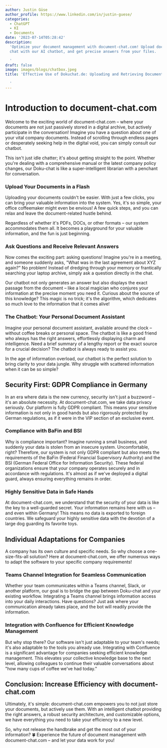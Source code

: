 ```yaml
---
author: Justin Güse
author_profile: https://www.linkedin.com/in/justin-guese/
categories:
  - ChatGPT
  - KI
  - Documents
date: '2023-07-14T05:28:42'
description:
  'Optimize your document management with document-chat.com! Upload documents,
  chat with our AI chatbot, and get precise answers from your files.

  '
draft: false
image: images/blogs/chatbox.jpeg
title: 'Effective Use of Dokuchat.de: Uploading and Retrieving Documents

  '
---
```


# Introduction to document-chat.com

Welcome to the exciting world of document-chat.com – where your documents are not just passively stored in a digital archive, but actively participate in the conversation! Imagine you have a question about one of your vital company documents. Instead of scrolling through endless pages or desperately seeking help in the digital void, you can simply consult our chatbot.

This isn't just idle chatter; it's about getting straight to the point. Whether you're dealing with a comprehensive manual or the latest company policy changes, our Doku-chat is like a super-intelligent librarian with a penchant for conversation.

### Upload Your Documents in a Flash

Uploading your documents couldn't be easier. With just a few clicks, you can bring your valuable information into the system. Yes, it's so simple, your office coffeemaker might even be envious! A few quick steps, and you can relax and leave the document-related hustle behind.

Regardless of whether it's PDFs, DOCs, or other formats – our system accommodates them all. It becomes a playground for your valuable information, and the fun is just beginning.

### Ask Questions and Receive Relevant Answers

Now comes the exciting part: asking questions! Imagine you're in a meeting, and someone suddenly asks, "What was in the last agreement about XYZ again?" No problem! Instead of dredging through your memory or frantically searching your laptop archive, simply ask a question directly in the chat.

Our chatbot not only generates an answer but also displays the exact passage from the document – like a local magician who conjures your information at the precise moment you need it. Curious about the source of this knowledge? This magic is no trick; it's the algorithm, which dedicates so much love to the information that it comes alive!

### The Chatbot: Your Personal Document Assistant

Imagine your personal document assistant, available around the clock – without coffee breaks or personal space. The chatbot is like a good friend who always has the right answers, effortlessly displaying charm and intelligence. Need a brief summary of a lengthy report or the exact source for a crucial decision? The chatbot is always ready to assist you.

In the age of information overload, our chatbot is the perfect solution to bring clarity to your data jungle. Why struggle with scattered information when it can be so simple?

## Security First: GDPR Compliance in Germany

In an era where data is the new currency, security isn't just a buzzword – it's an absolute necessity. At document-chat.com, we take data privacy seriously. Our platform is fully GDPR compliant. This means your sensitive information is not only in good hands but also rigorously protected by German regulations, as if it were in the VIP section of an exclusive event.

### Compliance with BaFin and BSI

Why is compliance important? Imagine running a small business, and suddenly your data is stolen from an insecure system. Uncomfortable, right? Therefore, our system is not only GDPR compliant but also meets the requirements of the BaFin (Federal Financial Supervisory Authority) and the BSI (German Federal Office for Information Security). These federal organizations ensure that your company operates securely and in accordance with regulations. It's almost as if we've deployed a digital guard, always ensuring everything remains in order.

### Highly Sensitive Data in Safe Hands

At document-chat.com, we understand that the security of your data is like the key to a well-guarded secret. Your information remains here with us – and even within Germany! This means no data is exported to foreign countries. We safeguard your highly sensitive data with the devotion of a large dog guarding its favorite toys.

## Individual Adaptations for Companies

A company has its own culture and specific needs. So why choose a one-size-fits-all solution? Here at document-chat.com, we offer numerous ways to adapt the software to your specific company requirements!

### Teams Channel Integration for Seamless Communication

Whether your team communicates within a Teams channel, Slack, or another platform, our goal is to bridge the gap between Doku-chat and your existing workflow. Integrating a Teams channel brings information access into your daily interactions. Have questions? Just ask where your communication already takes place, and the bot will readily provide the information.

### Integration with Confluence for Efficient Knowledge Management

But why stop there? Our software isn't just adaptable to your team's needs; it's also adaptable to the tools you already use. Integrating with Confluence is a significant advantage for companies seeking efficient knowledge management. This elevates your collective knowledge base to the next level, allowing colleagues to continue their valuable conversations about "how many cups of coffee we've had today."

## Conclusion: Increase Efficiency with document-chat.com

Ultimately, it's simple: document-chat.com empowers you to not just store your documents, but actively use them. With an intelligent chatbot providing the right answers, a robust security architecture, and customizable options, we have everything you need to take your efficiency to a new level.

So, why not release the handbrake and get the most out of your information? 🍀 Experience the future of document management with document-chat.com – and let your data work for you!
